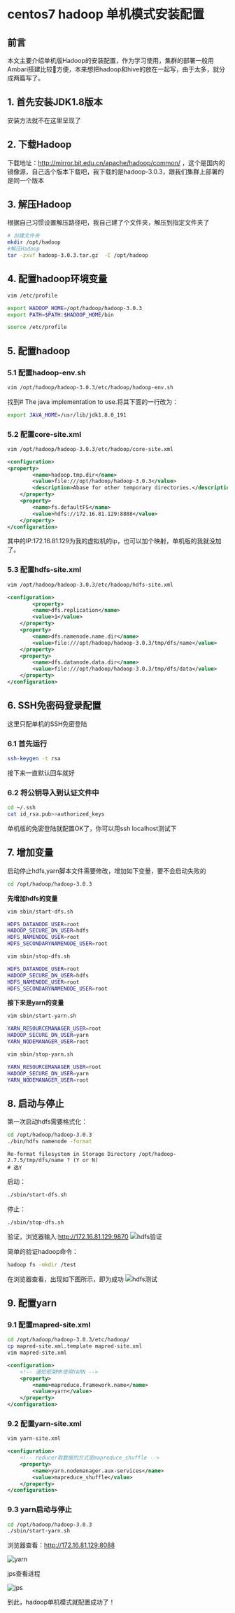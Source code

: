 # centos7 hadoop 单机模式安装配置
## 前言
本文主要介绍单机版Hadoop的安装配置，作为学习使用，集群的部署一般用Ambari搭建比较方便，本来想把hadoop和hive的放在一起写，由于太多，就分成两篇写了。
## 1. 首先安装JDK1.8版本
安装方法就不在这里呈现了
## 2. 下载Hadoop
下载地址：http://mirror.bit.edu.cn/apache/hadoop/common/ ，这个是国内的镜像源，自己选个版本下载吧，我下载的是hadoop-3.0.3，跟我们集群上部署的是同一个版本
## 3. 解压Hadoop
根据自己习惯设置解压路径吧，我自己建了个文件夹，解压到指定文件夹了
```sh
# 创建文件夹
mkdir /opt/hadoop
#解压Hadoop
tar -zxvf hadoop-3.0.3.tar.gz  -C /opt/hadoop
```
## 4. 配置hadoop环境变量
```sh
vim /etc/profile
```
```sh
export HADOOP_HOME=/opt/hadoop/hadoop-3.0.3
export PATH=$PATH:$HADOOP_HOME/bin
```
```sh
source /etc/profile
```
## 5. 配置hadoop
### 5.1 配置hadoop-env.sh
```sh
vim /opt/hadoop/hadoop-3.0.3/etc/hadoop/hadoop-env.sh
```
找到# The java implementation to use.将其下面的一行改为：
```sh
export JAVA_HOME=/usr/lib/jdk1.8.0_191
```
### 5.2 配置core-site.xml
```sh
vim /opt/hadoop/hadoop-3.0.3/etc/hadoop/core-site.xml
```
```xml
<configuration>
<property>
        <name>hadoop.tmp.dir</name>
        <value>file:///opt/hadoop/hadoop-3.0.3</value>
        <description>Abase for other temporary directories.</description>
    </property>
    <property>
        <name>fs.defaultFS</name>
        <value>hdfs://172.16.81.129:8888</value>
    </property>
</configuration>
```
其中的IP:172.16.81.129为我的虚拟机的ip，也可以加个映射，单机版的我就没加了。
### 5.3 配置hdfs-site.xml
```sh
vim /opt/hadoop/hadoop-3.0.3/etc/hadoop/hdfs-site.xml
```
```xml
<configuration>
        <property>
        <name>dfs.replication</name>
        <value>1</value>
    </property>
    <property>
        <name>dfs.namenode.name.dir</name>
        <value>file:///opt/hadoop/hadoop-3.0.3/tmp/dfs/name</value>
    </property>
    <property>
        <name>dfs.datanode.data.dir</name>
        <value>file:///opt/hadoop/hadoop-3.0.3/tmp/dfs/data</value>
    </property>
</configuration>
```
## 6. SSH免密码登录配置
这里只配单机的SSH免密登陆
### 6.1 首先运行
```sh
ssh-keygen -t rsa
```
接下来一直默认回车就好
### 6.2 将公钥导入到认证文件中
```sh
cd ~/.ssh
cat id_rsa.pub>>authorized_keys
```
单机版的免密登陆就配置OK了，你可以用ssh localhost测试下
## 7. 增加变量
启动停止hdfs,yarn脚本文件需要修改，增加如下变量，要不会启动失败的
```sh
cd /opt/hadoop/hadoop-3.0.3  
```
**先增加hdfs的变量**
```sh
vim sbin/start-dfs.sh
```
```sh
HDFS_DATANODE_USER=root
HADOOP_SECURE_DN_USER=hdfs
HDFS_NAMENODE_USER=root
HDFS_SECONDARYNAMENODE_USER=root 
```
```sh
vim sbin/stop-dfs.sh
```
```sh
HDFS_DATANODE_USER=root
HADOOP_SECURE_DN_USER=hdfs
HDFS_NAMENODE_USER=root
HDFS_SECONDARYNAMENODE_USER=root 
```
**接下来是yarn的变量**
```sh
vim sbin/start-yarn.sh
```
```sh
YARN_RESOURCEMANAGER_USER=root
HADOOP_SECURE_DN_USER=yarn
YARN_NODEMANAGER_USER=root
```
```sh
vim sbin/stop-yarn.sh
```
```sh
YARN_RESOURCEMANAGER_USER=root
HADOOP_SECURE_DN_USER=yarn
YARN_NODEMANAGER_USER=root
```
## 8. 启动与停止
第一次启动hdfs需要格式化：
```sh
cd /opt/hadoop/hadoop-3.0.3
./bin/hdfs namenode -format
```
```
Re-format filesystem in Storage Directory /opt/hadoop-2.7.5/tmp/dfs/name ? (Y or N)
# 选Y
```
启动：
```sh
./sbin/start-dfs.sh
```
停止：
```sh
./sbin/stop-dfs.sh
```
验证，浏览器输入:http://172.16.81.129:9870
![hdfs验证](./pictures/hdfs_install.png)

简单的验证hadoop命令：
```sh
hadoop fs -mkdir /test
```
在浏览器查看，出现如下图所示，即为成功
![hdfs测试](./pictures/hdfs_test.png)

## 9. 配置yarn
### 9.1 配置mapred-site.xml
```sh
cd /opt/hadoop/hadoop-3.0.3/etc/hadoop/
cp mapred-site.xml.template mapred-site.xml
vim mapred-site.xml
```
```xml
<configuration>
    <!-- 通知框架MR使用YARN -->
    <property>
        <name>mapreduce.framework.name</name>
        <value>yarn</value>
    </property>
</configuration>
```
### 9.2 配置yarn-site.xml
```sh
vim yarn-site.xml
```
```xml
<configuration>
    <!-- reducer取数据的方式是mapreduce_shuffle -->
    <property>
        <name>yarn.nodemanager.aux-services</name>
        <value>mapreduce_shuffle</value>
    </property>
</configuration>
```
### 9.3 yarn启动与停止
```sh
cd /opt/hadoop/hadoop-3.0.3
./sbin/start-yarn.sh
```
浏览器查看：http://172.16.81.129:8088

![yarn](./pictures/yarn_test.png)

jps查看进程

![jps](./pictures/jps_view.png)

到此，hadoop单机模式就配置成功了！
